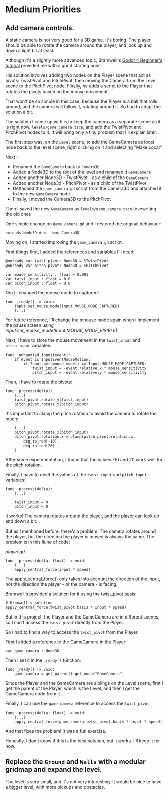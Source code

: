 # Medium Priorities

## Add camera controls.

A static camera is not very good for a 3D game. It's boring. The player should be able to rotate the camera around the player, and look up and down a light bit at least.

Although it's a slightly more advanced topic, Bramwell's [Godot 4 Beginner's tutorial](https://bramwell.itch.io/godot-4-beginners) provided me with a good starting point.

His solution involves adding two nodes on the Player scene that act as pivots: TwistPivot and PitchPivot, then moving the Camera from the Level scene to the PitchPivot node. Finally, he adds a script to the Player that rotates the pivots based on the mouse movement.

That won't be so simple in this case, because the Player is a ball that rolls around, and the camera will follow it, rotating around it. So had to adapt the solution a bit.

The solution I came up with is to keep the camera as a separate scene as it is right now, `levels/game_camera.tscn`, and add the TwistPivot and PitchPivot nodes to it. It will bring only a tiny problem that I'll explain later.

The first step was, on the `Level` scene, to add the GameCamera as local node back to the level scene, right clicking on it and selecting "Make Local".

Next I:
* Renamed the `GameCamera` back to `Camera3D`
* Added a Node3D to the root of the level and renamed it `GameCamera`
* Added another Node3D - TwistPivot - as a child of the `GameCamera`
* Added another Node3d - PitchPivot - as a child of the TwistPivot
* Dettached the `game_camera.gd` script from the Camera3D and attached it to the new `GameCamera` node.
* Finally, I moved the Camera3D to the PitchPivot

Then I saved the new `GameCamera` as `levels/game_camera.tscn` (ovewriting the old one).

One simple change on `game_camera.gd` and I restored the original behaviour:

```gdscript
extends Node3D # <-- was Camera3D
```

Moving on, I started improving the `game_camera.gd` script.

First things first, I added the references and variables I'll need:

```gdscript
@onready var twist_pivot: Node3D = %TwistPivot
@onready var pitch_pivot: Node3D = %PitchPivot

var mouse_sensitivity : float = 0.001
var twist_input : float = 0.0
var pitch_input : float = 0.0
```

Next I changed the mouse mode to captured:

```gdscript
func _ready() -> void:
	Input.set_mouse_mode(Input.MOUSE_MODE_CAPTURED)
    (...)
```

For future reference, I'll change the mnouse mode again when I implement the pause screen using _Input.set_mouse_mode(Input.MOUSE_MODE_VISIBLE)_

Next, I have to store the mouse movement in the `twist_input` and `pitch_input` variables:

```gdscript
func _unhandled_input(event):
	if event is InputEventMouseMotion:
		if Input.get_mouse_mode() == Input.MOUSE_MODE_CAPTURED:
			twist_input = -event.relative.x * mouse_sensitivity
			pitch_input = -event.relative.y * mouse_sensitivity
```

Then, I have to rotate the pivots:

```gdscript
func _process(delta):
    (...)
    twist_pivot.rotate_y(twist_input)
    pitch_pivot.rotate_x(pitch_input)
```

It's important to clamp the pitch rotation to avoid the camera to rotate too much:

```gdscript
    (...)
    pitch_pivot.rotate_x(pitch_input)
	pitch_pivot.rotation.x = clamp(pitch_pivot.rotation.x, 
		deg_to_rad(-10), 
		deg_to_rad(20) 
	)
```

After some experimentation, I found that the values -10 and 20 work well for the pitch rotation.

Finally, I have to reset the values of the `twist_input` and `pitch_input` variables:

```gdscript
func _process(delta):
    (...)

	twist_input = 0 
	pitch_input = 0 
```

It works! The camera rotates around the player, and the player can look up and down a bit.

But as I mentioned before, there's a problem. The camera rotates around the player, but the direction the player is moved is always the same. The problem is in this liune of code:

_player.gd_
```gdscript
func _process(delta: float) -> void:
    (...)
    apply_central_force(input * speed)
```

The apply_central_force() only takes into account the direction of the input, not the direction the player - or the camera - is facing.

Bramwell's provided a solution for it using the [twist_pivot.basis](https://docs.godotengine.org/en/latest/classes/class_node3d.html#class-node3d-property-basis):

```gdscript
# Bramwell's solution
apply_central_force(twist_pivot.basis * input * speed)
```

But in this project, the Player and the GameCamera are in different scenes, so I can't access the `twist_pivot` directly from the Player.

So I had to find a way to access the `twist_pivot` from the Player.

First I added a reference to the GameCamera in the Player:

```gdscript
var game_camera : Node3D
```

Then I set it in the `_ready()` function:

```gdscript
func _ready() -> void:
	game_camera = get_parent().get_node("GameCamera")
```

Since the Player and the GameCamera are siblings on the Level scene, first I get the parent of the Player, which is the Level, and then I get the GameCamera node from it.

Finally, I can use the `game_camera` reference to access the `twist_pivot`:

```gdscript
func _process(delta: float) -> void:
    (...)
    apply_central_force(game_camera.twist_pivot.basis * input * speed)
```

And that fixes the problem! It was a fun exercise.

Honestly, I don't know if this is the best solution, but it works. I'll keep it for now.

## Replace the `Ground` and `Walls` with a modular gridmap and expand the level.

The level is very small, and it's not very interesting. It would be nice to have a bigger level, with more pickups and obstacles.